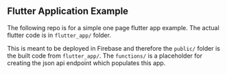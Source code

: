 ## Flutter Application Example

The following repo is for a simple one page flutter app example. The actual flutter code is in `flutter_app/` folder.

This is meant to be deployed in Firebase and therefore the `public/` folder is the built code from `flutter_app/`. The `functions/` is a placeholder for creating the json api endpoint which populates this app.


